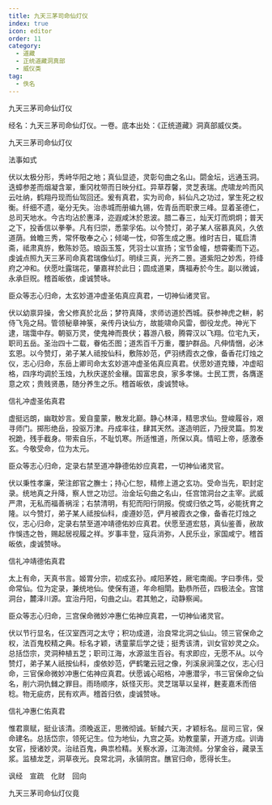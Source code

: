 ```yaml
---
title: 九天三茅司命仙灯仪
index: true
icon: editor
order: 11
category:
  - 道藏
  - 正统道藏洞真部
  - 威仪类
tag:
  - 佚名
---
```


九天三茅司命仙灯仪  

经名：九天三茅司命仙灯仪。一卷。底本出处：《正统道藏》洞真部威仪类。  

九天三茅司命仙灯仪  

法事如式  

伏以太极分形，秀峙华阳之地；真仙显迹，灵彰句曲之名山。閟金坛，远通玉洞。迭蟑参差而烟凝含翠，重冈枕带而日映分红。异草荐馨，灵芝表瑞。虎啸龙吟而风云吐纳，鹤翔丹现而仙驾回还。爰有真君，实为司命，紏仙凡之功过，掌生死之权衡。纤细不遗，毫分无失。治赤城而册编九锡，佐青岳而职隶三峰。显着圣德仁，总司天地水。今古均沾於惠泽，迩遐咸沐於恩波。腊二春三，灿天灯而炯炯；普天之下，投香信以拳拳。凡有归崇，悉蒙孚佑。以今赞灯，弟子某人宿慕真风，久依道荫。耸瞻三秀，常怀敬奉之心；倾竭一忱，仰答生成之惠。维时吉日，辄启清斋，祗肃真斿，敷陈妙范。琅函玉笈，凭羽士以宣扬；宝节金幢，想霄衢而下迈。虔诚点照九天三茅司命真君瑞像仙灯。明续三真，光齐二景。道紫阳之妙炁，符绛府之冲和。伏愿吐露瑞花，肇嘉祥於此日；圆成道果，膺福寿於今生。副以微诚，永承巨贶。稽首皈依，虔诚赞咏。  

臣众等志心归命，太玄妙道冲虚圣佑真应真君，一切神仙诸灵官。  

伏以幼禀异操，舍父修真於北岳；梦符真降，求师访道於西城。获参神虎之軿，躬侍飞凫之舄。管领秘章神箓，亲传丹诀仙方，故能啸命风雷，御役龙虎。神光下逮，瑞霭中存。朝驱万灵，使鬼神而畏伏；暮游八极，腾霄汉以飞翔。位宅九天，职司五岳。圣治四十二载，眷佑丕图；道炁百千万重，覆护群品。凡伸情悃，必沐玄恩。以今赞灯，弟子某人祗按仙科，敷陈妙范，俨羽绣霞衣之像，备香花灯烛之仪，志心归命，东岳上卿司命太玄妙道冲虚圣佑真应真君。伏愿妙道克臻，冲虚昭格，四序均调於玉烛，九秋庆遂於金穰。国富忠良，家多孝悌。士民工贾，各膺遂意之欢；贵贱贤愚，随分养生之乐。稽首皈依，虔诚赞咏。  

信礼冲虚圣佑真君  

虚挺远朗，幽耽妙言。爰自童蒙，散发北巅。静心林泽，精思求仙。登峻履谷，艰寻师门。掷形绝岳，投驱万津。丹成率往，肆其天然。遂造明匠，乃授灵篇。剪发祝跪，残手截身。带索自乐，不耻饥寒。所适惟道，所保以真。情昭上帝，感激泰玄。今敬受命，位为太元。  

臣众等志心归命，定录右禁至道冲静德佑妙应真君，一切神仙诸灵官。  

伏以秉性孝廉，荣注郎官之膴士；持心仁恕，精修上道之玄功。受命当先，职封定录。统地真之升降，察人世之功愆。治金坛句曲之名山，任宫馆洞台之主宰。武威严肃，无私而福善祸淫；右禁清明，有犯而阳行阴报。傥或归依之笃，必能抚育之隆。以今赞灯，弟子某人祗按仙科，虔遵妙范，俨月被霞衣之像，备香花灯烛之仪，志心归命，定录右禁至道冲靖德佑妙应真君。伏愿至道宏慈，真仙鉴善，赦故作悞违之咎，赐起居视履之祥。岁事丰登，寇兵消弥，人民乐业，家国咸宁。稽首皈依，虔诚赞咏。  

信礼冲靖德佑真君  

太上有命，天真书言。姬胃分宗，初成玄孙。咸阳茅姓，厥宅南阍。字曰季伟，受命常仙。位为定录，兼统地仙。使保有道，年命相閛。勤恭所莅，四极法全。宫馆洞台，麓泽川源。宜治丹阳，句曲之山。君其勉之，动静察闻。  

臣众等志心归命，三宫保命微妙冲惠仁佑神应真君，一切神仙诸灵官。  

伏以节行显名，任汉室西河之太守；积功成道，治良常北洞之仙山。领三官保命之权，法百鬼校精之典。标名才颖，诱童蒙后学之徒；挺秀该清，训女官妙灵之众。总括岱宗，灵洞种植五芝；职司江海，水源滋生百谷。有求即应，无愿不从。以今赞灯，弟子某人祇按仙科，虔依妙范，俨鹤氅云冠之像，列溪泉涧藻之仪，志心归命，三官保命微妙冲惠仁佑神应真君。伏愿诚心昭格，冲惠潜孚，书三官保命之仙名，削六洞仇雠之罪目。雨旸顺序，妖怪灭形。灵芝瑞草以呈祥，麰麦嘉禾而倍稔。物无疵疠，民有欢声。稽首归依，虔诚赞咏。  

信礼冲惠仁佑真君  

惟君禀赋，挺业该清。须晚返正，思微彻诚。斩馘六天，才颖标名。屈司三官，保命建名。总括岱宗，领死记生。位为地仙，九宫之英。劝教童蒙，开道方成。训诲女官，授诸妙灵。治祛百鬼，典祟检精。关察水源，江海流倾。分掌金谷，藏录玉浆。监植龙芝，洞草夜光。良常北洞，永镇阴宫。醮官归命，愿得长生。  

讽经　宣疏　化财　回向  

九天三茅司命仙灯仪竟  
